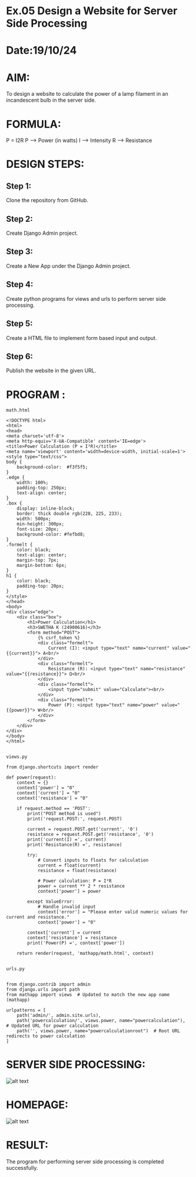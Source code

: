 # Ex.05 Design a Website for Server Side Processing
# Date:19/10/24
# AIM:
To design a website to calculate the power of a lamp filament in an incandescent bulb in the server side.

# FORMULA:
P = I2R
P --> Power (in watts)
 I --> Intensity
 R --> Resistance

# DESIGN STEPS:
## Step 1:
Clone the repository from GitHub.

## Step 2:
Create Django Admin project.

## Step 3:
Create a New App under the Django Admin project.

## Step 4:
Create python programs for views and urls to perform server side processing.

## Step 5:
Create a HTML file to implement form based input and output.

## Step 6:
Publish the website in the given URL.

# PROGRAM :
```
math.html

<!DOCTYPE html>
<html>
<head>
<meta charset='utf-8'>
<meta http-equiv='X-UA-Compatible' content='IE=edge'>
<title>Power Calculation (P = I²R)</title>
<meta name='viewport' content='width=device-width, initial-scale=1'>
<style type="text/css">
body {
    background-color:  #f3f5f5;
}
.edge {
    width: 100%;
    padding-top: 250px;
    text-align: center;
}
.box {
    display: inline-block;
    border: thick double rgb(228, 225, 233);
    width: 500px;
    min-height: 300px;
    font-size: 20px;
    background-color: #fefbd8;
}
.formelt {
    color: black;
    text-align: center;
    margin-top: 7px;
    margin-bottom: 6px;
}
h1 {
    color: black;
    padding-top: 20px;
}
</style>
</head>
<body>
<div class="edge">
    <div class="box">
        <h1>Power Calculation</h1>
        <h3>SWETHA K (24900616)</h3>
        <form method="POST">
            {% csrf_token %}
            <div class="formelt">
                Current (I): <input type="text" name="current" value="{{current}}"> A<br/>
            </div>
            <div class="formelt">
                Resistance (R): <input type="text" name="resistance" value="{{resistance}}"> Ω<br/>
            </div>
            <div class="formelt">
                <input type="submit" value="Calculate"><br/>
            </div>
            <div class="formelt">
                Power (P): <input type="text" name="power" value="{{power}}"> W<br/>
            </div>
        </form>
    </div>
</div>
</body>
</html>


views.py

from django.shortcuts import render

def power(request):
    context = {}
    context['power'] = "0"
    context['current'] = "0"
    context['resistance'] = "0"

    if request.method == 'POST':
        print("POST method is used")
        print('request.POST:', request.POST)
        
        current = request.POST.get('current', '0') 
        resistance = request.POST.get('resistance', '0') 
        print('current(I) =', current)
        print('Resistance(R) =', resistance)
        
        try:
            # Convert inputs to floats for calculation
            current = float(current)
            resistance = float(resistance)
            
            # Power calculation: P = I²R
            power = current ** 2 * resistance
            context['power'] = power
            
        except ValueError:
            # Handle invalid input
            context['error'] = "Please enter valid numeric values for current and resistance."
            context['power'] = "0"
        
        context['current'] = current
        context['resistance'] = resistance
        print('Power(P) =', context['power'])

    return render(request, 'mathapp/math.html', context)


urls.py


from django.contrib import admin
from django.urls import path
from mathapp import views  # Updated to match the new app name (mathapp)

urlpatterns = [
    path('admin/', admin.site.urls),
    path('powercalculation/', views.power, name="powercalculation"),  # Updated URL for power calculation
    path('', views.power, name="powercalculationroot")  # Root URL redirects to power calculation
]
```

# SERVER SIDE PROCESSING:
![alt text](<Screenshot (93)-1.png>)


# HOMEPAGE:
![alt text](<Screenshot (90)-1.png>)

# RESULT:
The program for performing server side processing is completed successfully.
